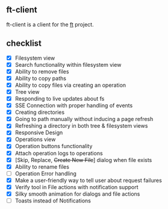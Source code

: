 ## ft-client
ft-client is a client for the [ft](https://github.com/lemondevxyz/ft) project.

## checklist
- [x] Filesystem view
- [x] Search functionality within filesystem view
- [x] Ability to remove files
- [x] Ability to copy paths
- [x] Ability to copy files via creating an operation
- [x] Tree view
- [x] Responding to live updates about fs
- [x] SSE Connection with proper handling of events
- [x] Creating directories
- [x] Going to path manually without inducing a page refresh
- [x] Refreshing a directory in both tree & filesystem views
- [x] Responsive Design
- [x] Operations view
- [x] Operation buttons functionality
- [x] Attach operation logs to operations
- [x] [Skip, Replace, ~~Create New File~~] dialog when file exists
- [x] Ability to rename files
- [ ] Operation Error handling
- [x] Make a user-friendly way to tell user about request failures
- [x] Verify tool in File actions with notification support 
- [x] Silky smooth animation for dialogs and file actions
- [ ] Toasts instead of Notifications
